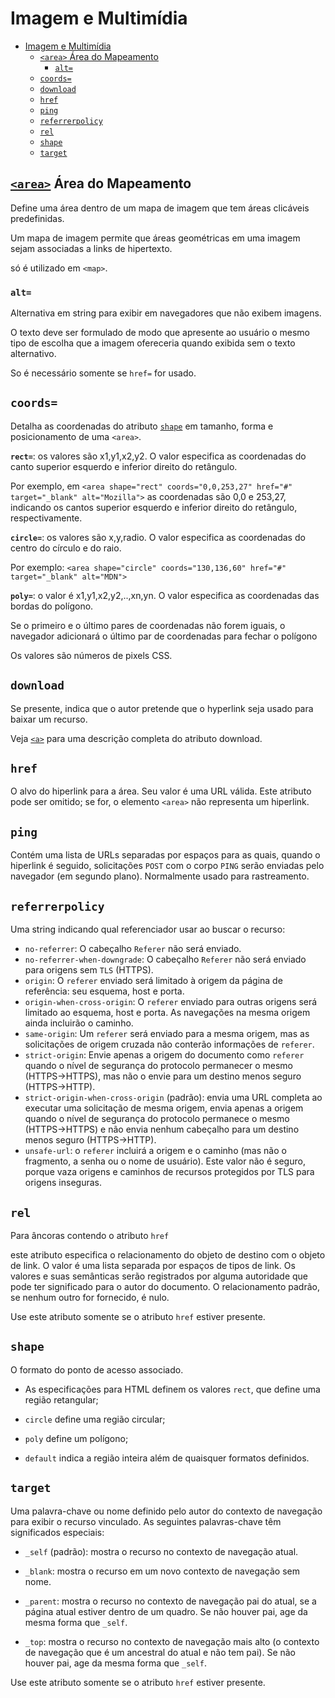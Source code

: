 # Imagem e Multimídia

- [Imagem e Multimídia](#imagem-e-multimídia)
  - [``<area>`` Área do Mapeamento](#area-área-do-mapeamento)
    - [``alt=``](#alt)
  - [``coords=``](#coords)
  - [``download``](#download)
  - [``href``](#href)
  - [``ping``](#ping)
  - [``referrerpolicy``](#referrerpolicy)
  - [``rel``](#rel)
  - [``shape``](#shape)
  - [``target``](#target)

## [``<area>``](https://developer.mozilla.org/en-US/docs/Web/HTML/Element/area) Área do Mapeamento

Define uma área dentro de um mapa de imagem que tem áreas clicáveis ​​predefinidas.

Um mapa de imagem permite que áreas geométricas em uma imagem sejam associadas a links de hipertexto.

só é utilizado em  ``<map>``.

### ``alt=``

Alternativa em string para exibir em navegadores que não exibem imagens.

O texto deve ser formulado de modo que apresente ao usuário o mesmo tipo de escolha que a imagem ofereceria quando exibida sem o texto alternativo.

So é necessário somente se ``href=`` for usado.

## ``coords=``

Detalha as coordenadas do atributo [``shape``](https://developer.mozilla.org/en-US/docs/Web/HTML/Element/area#shape) em tamanho, forma e posicionamento de uma ``<area>``.

**``rect=``**: os valores são x1,y1,x2,y2. O valor especifica as coordenadas do canto superior esquerdo e inferior direito do retângulo.

Por exemplo, em ``<area shape="rect" coords="0,0,253,27" href="#" target="_blank" alt="Mozilla">`` as coordenadas são 0,0 e 253,27, indicando os cantos superior esquerdo e inferior direito do retângulo, respectivamente.

**``circle=``**: os valores são x,y,radio. O valor especifica as coordenadas do centro do círculo e do raio.

Por exemplo: ``<area shape="circle" coords="130,136,60" href="#" target="_blank" alt="MDN">``

**``poly=``**: o valor é x1,y1,x2,y2,..,xn,yn. O valor especifica as coordenadas das bordas do polígono.

Se o primeiro e o último pares de coordenadas não forem iguais, o navegador adicionará o último par de coordenadas para fechar o polígono

Os valores são números de pixels CSS.

## ``download``

Se presente, indica que o autor pretende que o hyperlink seja usado para baixar um recurso.

Veja [``<a>``](./Inline.md#a-âncora) para uma descrição completa do atributo download.

## ``href``

O alvo do hiperlink para a área. Seu valor é uma URL válida. Este atributo pode ser omitido; se for, o elemento ``<area>`` não representa um hiperlink.

## ``ping``

Contém uma lista de URLs separadas por espaços para as quais, quando o hiperlink é seguido, solicitações ``POST`` com o corpo ``PING`` serão enviadas pelo navegador (em segundo plano). Normalmente usado para rastreamento.

## ``referrerpolicy``

Uma string indicando qual referenciador usar ao buscar o recurso:

- ``no-referrer``: O cabeçalho ``Referer`` não será enviado.
- ``no-referrer-when-downgrade``: O cabeçalho ``Referer`` não será enviado para origens sem ``TLS`` (HTTPS).
- ``origin``: O ``referer`` enviado será limitado à origem da página de referência: seu esquema, host e porta.
- ``origin-when-cross-origin``: O ``referer`` enviado para outras origens será limitado ao esquema, host e porta. As navegações na mesma origem ainda incluirão o caminho.
- ``same-origin``: Um ``referer`` será enviado para a mesma origem, mas as solicitações de origem cruzada não conterão informações de ``referer``.
- ``strict-origin``: Envie apenas a origem do documento como ``referer`` quando o nível de segurança do protocolo permanecer o mesmo (HTTPS→HTTPS), mas não o envie para um destino menos seguro (HTTPS→HTTP).
- ``strict-origin-when-cross-origin`` (padrão): envia uma URL completa ao executar uma solicitação de mesma origem, envia apenas a origem quando o nível de segurança do protocolo permanece o mesmo (HTTPS→HTTPS) e não envia nenhum cabeçalho para um destino menos seguro (HTTPS→HTTP).
- ``unsafe-url``: o ``referer`` incluirá a origem e o caminho (mas não o fragmento, a senha ou o nome de usuário). Este valor não é seguro, porque vaza origens e caminhos de recursos protegidos por TLS para origens inseguras.

## ``rel``

Para âncoras contendo o atributo ``href``

este atributo especifica o relacionamento do objeto de destino com o objeto de link. O valor é uma lista separada por espaços de tipos de link. Os valores e suas semânticas serão registrados por alguma autoridade que pode ter significado para o autor do documento. O relacionamento padrão, se nenhum outro for fornecido, é nulo.

Use este atributo somente se o atributo ``href`` estiver presente.

## ``shape``

O formato do ponto de acesso associado.

- As especificações para HTML definem os valores ``rect``, que define uma região retangular;

- ``circle`` define uma região circular;

- ``poly`` define um polígono;

- ``default`` indica a região inteira além de quaisquer formatos definidos.

## ``target``

Uma palavra-chave ou nome definido pelo autor do contexto de navegação para exibir o recurso vinculado. As seguintes palavras-chave têm significados especiais:

- ``_self`` (padrão): mostra o recurso no contexto de navegação atual.

- ``_blank``: mostra o recurso em um novo contexto de navegação sem nome.

- ``_parent``: mostra o recurso no contexto de navegação pai do atual, se a página atual estiver dentro de um quadro. Se não houver pai, age da mesma forma que ``_self``.

- ``_top``: mostra o recurso no contexto de navegação mais alto (o contexto de navegação que é um ancestral do atual e não tem pai). Se não houver pai, age da mesma forma que ``_self``.

Use este atributo somente se o atributo ``href`` estiver presente.
